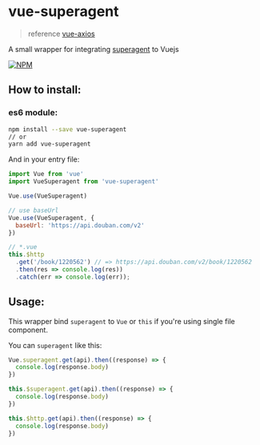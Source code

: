 # vue-superagent
> reference [vue-axios](https://github.com/imcvampire/vue-axios)

A small wrapper for integrating [superagent](https://github.com/visionmedia/superagent) to Vuejs

[![NPM](https://nodei.co/npm/vue-superagent.png?downloads=true&downloadRank=true&stars=true)](https://nodei.co/npm/vue-superagent/)

## How to install:
### es6 module:
``` bash
npm install --save vue-superagent
// or
yarn add vue-superagent
```

And in your entry file:
``` javascript
import Vue from 'vue'
import VueSuperagent from 'vue-superagent'

Vue.use(VueSuperagent)
```

``` javascript
// use baseUrl
Vue.use(VueSuperagent, {
  baseUrl: 'https://api.douban.com/v2'
})

// *.vue
this.$http
  .get('/book/1220562') // => https://api.douban.com/v2/book/1220562
  .then(res => console.log(res))
  .catch(err => console.log(err));
```

## Usage:
This wrapper bind `superagent` to `Vue` or `this` if you're using single file component.

You can `superagent` like this:
``` javascript
Vue.superagent.get(api).then((response) => {
  console.log(response.body)
})

this.$superagent.get(api).then((response) => {
  console.log(response.body)
})

this.$http.get(api).then((response) => {
  console.log(response.body)
})
```
